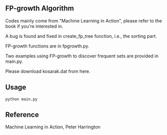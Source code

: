 FP-growth Algorithm
----
Codes mainly come from "Machine Learning in Action", please refer to the book if you're interested in.

A bug is found and fixed in create_fp_tree function, i.e., the sorting part.

FP-growth functions are in fpgrowth.py.

Two examples using FP-growth to discover frequent sets are provided in main.py.

Please download kosarak.dat from <href>here</href>.

Usage
----
<code>python main.py</code>

Reference
----
Machine Learning in Action, Peter Harrington